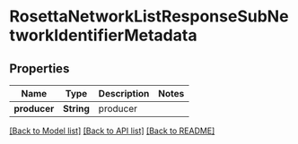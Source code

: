 # RosettaNetworkListResponseSubNetworkIdentifierMetadata

## Properties
Name | Type | Description | Notes
------------ | ------------- | ------------- | -------------
**producer** | **String** | producer | 

[[Back to Model list]](../README.md#documentation-for-models) [[Back to API list]](../README.md#documentation-for-api-endpoints) [[Back to README]](../README.md)


